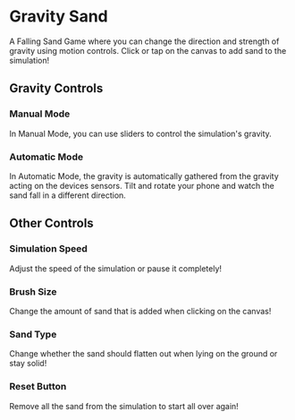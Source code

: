 
# Gravity Sand

A Falling Sand Game where you can change the direction and strength of gravity using motion controls.
Click or tap on the canvas to add sand to the simulation!

## Gravity Controls

### Manual Mode

In Manual Mode, you can use sliders to control the simulation's gravity.

### Automatic Mode

In Automatic Mode, the gravity is automatically gathered from the gravity acting on the devices sensors. 
Tilt and rotate your phone and watch the sand fall in a different direction.

## Other Controls

### Simulation Speed

Adjust the speed of the simulation or pause it completely!

### Brush Size

Change the amount of sand that is added when clicking on the canvas!

### Sand Type

Change whether the sand should flatten out when lying on the ground or stay solid!

### Reset Button

Remove all the sand from the simulation to start all over again!
